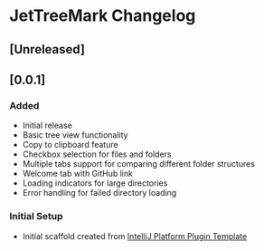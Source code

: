 <!-- Keep a Changelog guide -> https://keepachangelog.com -->

# JetTreeMark Changelog

## [Unreleased]

## [0.0.1]
### Added
- Initial release
- Basic tree view functionality
- Copy to clipboard feature
- Checkbox selection for files and folders
- Multiple tabs support for comparing different folder structures
- Welcome tab with GitHub link
- Loading indicators for large directories
- Error handling for failed directory loading

### Initial Setup
- Initial scaffold created from [IntelliJ Platform Plugin Template](https://github.com/JetBrains/intellij-platform-plugin-template)
